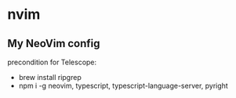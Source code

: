 # nvim
## My NeoVim config
precondition for Telescope:
- brew install ripgrep
- npm i -g neovim, typescript, typescript-language-server, pyright

